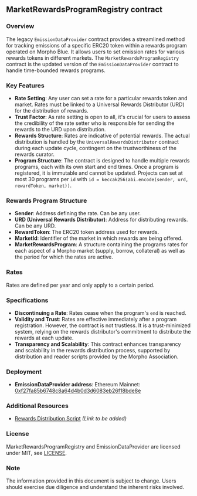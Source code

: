 ## MarketRewardsProgramRegistry contract

### Overview

The legacy `EmissionDataProvider` contract provides a streamlined method for tracking emissions of a specific ERC20 token within a rewards program operated on Morpho Blue. It allows users to set emission rates for various rewards tokens in different markets. The `MarketRewardsProgramRegistry` contract is the updated version of the `EmissionDataProvider` contract to handle time-bounded rewards programs.

### Key Features

- **Rate Setting**: Any user can set a rate for a particular rewards token and market. Rates must be linked to a Universal Rewards Distributor (URD) for the distribution of rewards.
- **Trust Factor**: As rate setting is open to all, it's crucial for users to assess the credibility of the rate setter who is responsible for sending the rewards to the URD upon distribution.
- **Rewards Structure**: Rates are indicative of potential rewards. The actual distribution is handled by the `UniversalRewardsDistributor` contract during each update cycle, contingent on the trustworthiness of the rewards curator.
- **Program Structure**: The contract is designed to handle multiple rewards programs, each with its own start and end times. Once a program is registered, it is immutable and cannot be updated. Projects can set at most 30 programs per `id` with `id = keccak256(abi.encode(sender, urd, rewardToken, market))`.

### Rewards Program Structure

- **Sender**: Address defining the rate. Can be any user.
- **URD (Universal Rewards Distributor)**: Address for distributing rewards. Can be any URD.
- **RewardToken**: The ERC20 token address used for rewards.
- **MarketId**: Identifier of the market in which rewards are being offered.
- **MarketRewardsProgram**: A structure containing the programs rates for each aspect of a Morpho market (supply, borrow, collateral) as well as the period for which the rates are active.

### Rates

Rates are defined per year and only apply to a certain period.

### Specifications

- **Discontinuing a Rate**: Rates cease when the program's `end` is reached.
- **Validity and Trust**: Rates are effective immediately after a program registration. However, the contract is not trustless. It is a trust-minimized system, relying on the rewards distributor's commitment to distribute the rewards at each update.
- **Transparency and Scalability**: This contract enhances transparency and scalability in the rewards distribution process, supported by distribution and reader scripts provided by the Morpho Association.

### Deployment

- **EmissionDataProvider address**: Ethereum Mainnet: [0xf27fa85b6748c8a64d4b0d3d6083eb26f18bde8e](https://etherscan.io/address/0xf27fa85b6748c8a64d4b0d3d6083eb26f18bde8e)

### Additional Resources

- [Rewards Distribution Script](#) _(Link to be added)_

### License

MarketRewardsProgramRegistry and EmissionDataProvider are licensed under MIT, see [LICENSE](./LICENSE).

### Note

The information provided in this document is subject to change. Users should exercise due diligence and understand the inherent risks involved.
